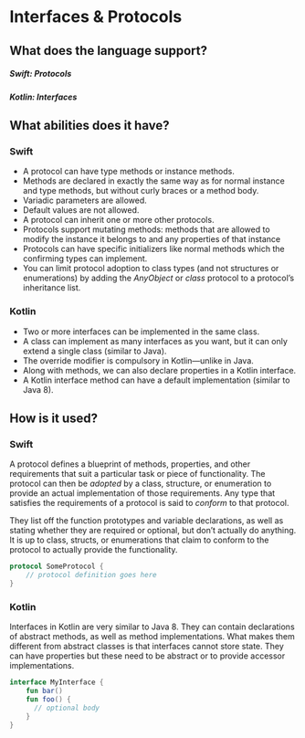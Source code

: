 # Interfaces & Protocols
## What does the language support?
##### Swift: Protocols
##### Kotlin: Interfaces
## What abilities does it have?
### Swift
* A protocol can have type methods or instance methods.
* Methods are declared in exactly the same way as for normal instance and type methods, but without curly braces or a method body.
* Variadic parameters are allowed.
* Default values are not allowed.
* A protocol can inherit one or more other protocols.
* Protocols support mutating methods: methods that are allowed to modify the instance it belongs to and any properties of that instance
* Protocols can have specific initializers like normal methods which the confirming types can implement.
* You can limit protocol adoption to class types (and not structures or enumerations) by adding the *AnyObject* or *class* protocol to a protocol’s inheritance list.
### Kotlin
* Two or more interfaces can be implemented in the same class.
* A class can implement as many interfaces as you want, but it can only extend a single class (similar to Java).
* The override modifier is compulsory in Kotlin—unlike in Java. 
* Along with methods, we can also declare properties in a Kotlin interface. 
* A Kotlin interface method can have a default implementation (similar to Java 8). 

## How is it used?
### Swift
A protocol defines a blueprint of methods, properties, and other requirements that suit a particular task or piece of functionality. The protocol can then be *adopted* by a class, structure, or enumeration to provide an actual implementation of those requirements. Any type that satisfies the requirements of a protocol is said to *conform* to that protocol.

They list off the function prototypes and variable declarations, as well as stating whether they are required or optional, but don’t actually do anything.  It is up to class, structs, or enumerations that claim to conform to the protocol to actually provide the functionality.
```Swift
protocol SomeProtocol {
    // protocol definition goes here
}
```
### Kotlin
Interfaces in Kotlin are very similar to Java 8. They can contain declarations of abstract methods, as well as method implementations. What makes them different from abstract classes is that interfaces cannot store state. They can have properties but these need to be abstract or to provide accessor implementations.
```Kotlin
interface MyInterface {
    fun bar()
    fun foo() {
      // optional body
    }
}
```

